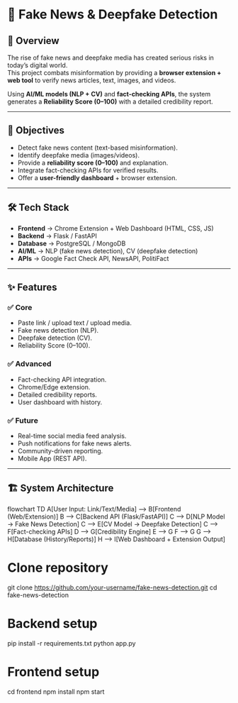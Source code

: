 # 📰 Fake News & Deepfake Detection

## 📖 Overview
The rise of fake news and deepfake media has created serious risks in today’s digital world.  
This project combats misinformation by providing a **browser extension + web tool** to verify news articles, text, images, and videos.  

Using **AI/ML models (NLP + CV)** and **fact-checking APIs**, the system generates a **Reliability Score (0–100)** with a detailed credibility report.

---

## 🎯 Objectives
- Detect fake news content (text-based misinformation).  
- Identify deepfake media (images/videos).  
- Provide a **reliability score (0–100)** and explanation.  
- Integrate fact-checking APIs for verified results.  
- Offer a **user-friendly dashboard** + browser extension.  

---

## 🛠️ Tech Stack
- **Frontend** → Chrome Extension + Web Dashboard (HTML, CSS, JS)  
- **Backend** → Flask / FastAPI  
- **Database** → PostgreSQL / MongoDB  
- **AI/ML** → NLP (fake news detection), CV (deepfake detection)  
- **APIs** → Google Fact Check API, NewsAPI, PolitiFact  

---

## ✨ Features
### ✅ Core
- Paste link / upload text / upload media.  
- Fake news detection (NLP).  
- Deepfake detection (CV).  
- Reliability Score (0–100).  

### ✅ Advanced
- Fact-checking API integration.  
- Chrome/Edge extension.  
- Detailed credibility reports.  
- User dashboard with history.  

### ✅ Future
- Real-time social media feed analysis.  
- Push notifications for fake news alerts.  
- Community-driven reporting.  
- Mobile App (REST API).  

---

## 🏗️ System Architecture
flowchart TD
    A[User Input: Link/Text/Media] --> B[Frontend (Web/Extension)]
    B --> C[Backend API (Flask/FastAPI)]
    C --> D[NLP Model → Fake News Detection]
    C --> E[CV Model → Deepfake Detection]
    C --> F[Fact-checking APIs]
    D --> G[Credibility Engine]
    E --> G
    F --> G
    G --> H[Database (History/Reports)]
    H --> I[Web Dashboard + Extension Output]

# Clone repository
git clone https://github.com/your-username/fake-news-detection.git
cd fake-news-detection

# Backend setup
pip install -r requirements.txt
python app.py

# Frontend setup
cd frontend
npm install
npm start






